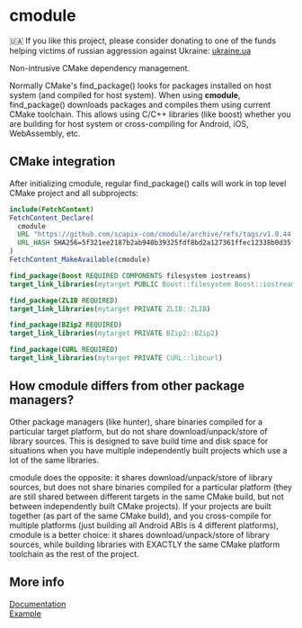 ﻿# cmodule

🇺🇦 If you like this project, please consider donating to one of the funds helping victims of russian aggression against Ukraine: [ukraine.ua](https://war.ukraine.ua/donate/)

Non-intrusive CMake dependency management.

Normally CMake's find_package() looks for packages installed on host system (and compiled for host system).
When using **cmodule**, find_package() downloads packages and compiles them using current CMake toolchain.
This allows using C/C++ libraries (like boost) whether you are building for host system or cross-compiling for Android, iOS, WebAssembly, etc.

## CMake integration

After initializing cmodule, regular find_package() calls will work in top level CMake project and all subprojects:

```cmake
include(FetchContent)
FetchContent_Declare(
  cmodule
  URL "https://github.com/scapix-com/cmodule/archive/refs/tags/v1.0.44.tar.gz"
  URL_HASH SHA256=5f321ee2187b2ab940b39325fdf8bd2a127361ffec12338b0d35f9ebc723cf16
)
FetchContent_MakeAvailable(cmodule)

find_package(Boost REQUIRED COMPONENTS filesystem iostreams)
target_link_libraries(mytarget PUBLIC Boost::filesystem Boost::iostreams)

find_package(ZLIB REQUIRED)
target_link_libraries(mytarget PRIVATE ZLIB::ZLIB)

find_package(BZip2 REQUIRED)
target_link_libraries(mytarget PRIVATE BZip2::BZip2)

find_package(CURL REQUIRED)
target_link_libraries(mytarget PRIVATE CURL::libcurl)
```

## How cmodule differs from other package managers?

Other package managers (like hunter), share binaries compiled for a particular target platform, but do not share download/unpack/store of library sources.
This is designed to save build time and disk space for situations when you have multiple independently built projects which use a lot of the same libraries.

cmodule does the opposite: it shares download/unpack/store of library sources, but does not share binaries compiled for a particular platform
(they are still shared between different targets in the same CMake build, but not between independently built CMake projects).
If your projects are built together (as part of the same CMake build), and you cross-compile for multiple platforms (just building all Android ABIs is 4 different platforms),
cmodule is a better choice: it shares download/unpack/store of library sources, while building libraries with EXACTLY the same CMake platform toolchain as the rest of the project.

## More info

[Documentation](https://www.scapix.com/cmodule)\
[Example](https://github.com/scapix-com/cmodule_test)
